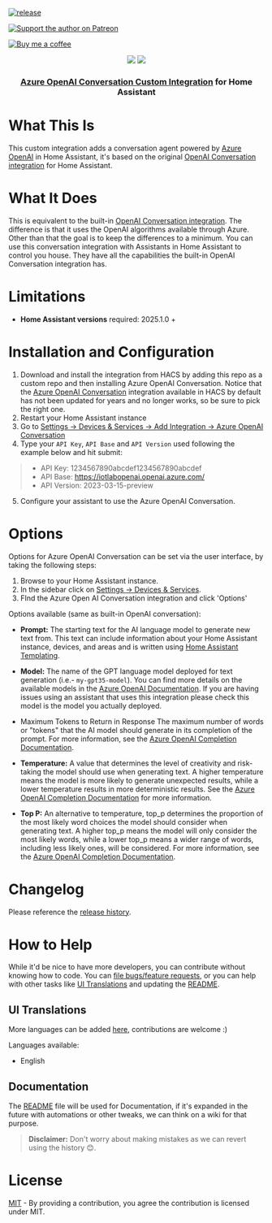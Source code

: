 [![release][release-badge]][release-url]

[![Support the author on Patreon][patreon-shield]][patreon]

[![Buy me a coffee][buymeacoffee-shield]][buymeacoffee]

[patreon-shield]: https://frenck.dev/wp-content/uploads/2019/12/patreon.png
[patreon]: https://www.patreon.com/dutchdatadude

[buymeacoffee]: https://www.buymeacoffee.com/dutchdatadude
[buymeacoffee-shield]: https://www.buymeacoffee.com/assets/img/custom_images/orange_img.png
[release-url]: https://github.com/jeroenterheerdt/azure-openai-ha/releases
[release-badge]: https://img.shields.io/github/v/release/jeroenterheerdt/azure-openai-ha?style=flat-square

<p align="center">
<img src="https://raw.githubusercontent.com/joselcaguilar/azure-openai-ha/main/.attachments/icon.png#gh-light-mode-only">
<img src="https://raw.githubusercontent.com/joselcaguilar/azure-openai-ha/main/.attachments/dark_icon.png#gh-dark-mode-only">
</p>

<h3 align="center">

[Azure OpenAI Conversation Custom Integration](https://github.com/jeroenterheerdt/azure-openai-ha) for Home Assistant
</h3>

# What This Is

This custom integration adds a conversation agent powered by [Azure OpenAI](https://azure.microsoft.com/products/cognitive-services/openai-service) in Home Assistant, it's based on the original [OpenAI Conversation integration](https://www.home-assistant.io/integrations/openai_conversation/) for Home Assistant.

# What It Does

This is equivalent to the built-in [OpenAI Conversation integration](https://www.home-assistant.io/integrations/openai_conversation/). The difference is that it uses the OpenAI algorithms available through Azure. Other than that the goal is to keep the differences to a minimum. You can use this conversation integration with Assistants in Home Assistant to control you house. They have all the capabilities the built-in OpenAI Conversation integration has.

# Limitations

- **Home Assistant versions** required: 2025.1.0 +

# Installation and Configuration
1. Download and install the integration from HACS by adding this repo as a custom repo and then installing Azure OpenAI Conversation. Notice that the [Azure OpenAI Conversation](https://my.home-assistant.io/redirect/hacs_repository/?owner=joselcaguilar&repository=azure-openai-ha&category=integration) integration available in HACS by default has not been updated for years and no longer works, so be sure to pick the right one.
2. Restart your Home Assistant instance
3. Go to [Settings -> Devices & Services -> Add Integration -> Azure OpenAI Conversation](https://my.home-assistant.io/redirect/config_flow_start/?domain=azure_openai_conversation)
4. Type your `API Key`, `API Base` and `API Version` used following the example below and hit submit:
> - API Key: 1234567890abcdef1234567890abcdef <br>
> - API Base: https://iotlabopenai.openai.azure.com/ <br>
> - API Version: 2023-03-15-preview <br>
5. Configure your assistant to use the Azure OpenAI Conversation.

#  Options

Options for Azure OpenAI Conversation can be set via the user interface, by taking the following steps:

1. Browse to your Home Assistant instance.
2. In the sidebar click on [Settings -> Devices & Services](https://my.home-assistant.io/redirect/integrations/).
3. FInd the Azure Open AI Conversation integration and click 'Options'

Options available (same as built-in OpenAI conversation):
- **Prompt:**
The starting text for the AI language model to generate new text from. This text can include information about your Home Assistant instance, devices, and areas and is written using [Home Assistant Templating](https://www.home-assistant.io/docs/configuration/templating).

- **Model:** The name of the GPT language model deployed for text generation (i.e.- `my-gpt35-model`). You can find more details on the available models in the [Azure OpenAI Documentation](https://learn.microsoft.com/azure/cognitive-services/openai/concepts/models#finding-what-models-are-available). If you are having issues using an assistant that uses this integration please check this model is the model you actually deployed.

- Maximum Tokens to Return in Response
The maximum number of words or "tokens" that the AI model should generate in its completion of the prompt. For more information, see the [Azure OpenAI Completion Documentation](https://learn.microsoft.com/azure/cognitive-services/openai/overview#tokens).

- **Temperature:** A value that determines the level of creativity and risk-taking the model should use when generating text. A higher temperature means the model is more likely to generate unexpected results, while a lower temperature results in more deterministic results. See the [Azure OpenAI Completion Documentation](https://learn.microsoft.com/azure/cognitive-services/openai/how-to/completions) for more information.

- **Top P:** An alternative to temperature, top_p determines the proportion of the most likely word choices the model should consider when generating text. A higher top_p means the model will only consider the most likely words, while a lower top_p means a wider range of words, including less likely ones, will be considered. For more information, see the [Azure OpenAI Completion Documentation](https://learn.microsoft.com/azure/cognitive-services/openai/how-to/completions).

# Changelog

Please reference the [release history](https://github.com/jeroenterheerdt/azure-openai-ha/releases).

# How to Help

While it'd be nice to have more developers, you can contribute without knowing how to code. You can [file bugs/feature requests](https://github.com/jeroenterheerdt/azure-openai-ha/issues), or you can help with other tasks like [UI Translations](#ui-translations) and updating the [README](./README.md).

## UI Translations

More languages can be added [here](./custom_components/azure_openai_conversation/translations), contributions are welcome :)

Languages available:
- English

## Documentation

The [README](./README.md) file will be used for Documentation, if it's expanded in the future with automations or other tweaks, we can think on a wiki for that purpose.

> **Disclaimer:** Don't worry about making mistakes as we can revert using the history 😊.

# License

[MIT](LICENSE) - By providing a contribution, you agree the contribution is licensed under MIT.
